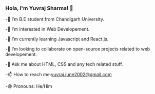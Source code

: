 ### Hola, I'm Yuvraj Sharma! 👋

-🔭 I’m B.E student from Chandigarh University.

-📙 I’m interested in Web Developement.

-🌱 I’m currently learning Javascript and React.js.

-👯 I’m looking to collaborate on open-source projects related to web developement.

-💬 Ask me about HTML, CSS and any tech related stuff.

-📫 How to reach me:yuvraj.june2002@gmail.com

-😄 Pronouns: He/Him
